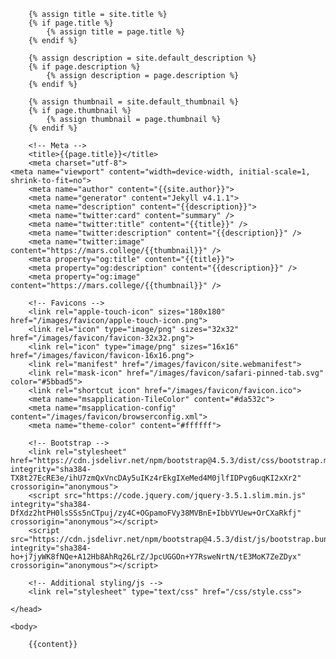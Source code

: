 <!doctype html>
<html lang="en">
	<head>

		{% assign title = site.title %}
		{% if page.title %} 
			{% assign title = page.title %}
		{% endif %}

		{% assign description = site.default_description %}
		{% if page.description %} 
			{% assign description = page.description %}
		{% endif %}
		
		{% assign thumbnail = site.default_thumbnail %}
		{% if page.thumbnail %} 
			{% assign thumbnail = page.thumbnail %}
		{% endif %}

		<!-- Meta -->	
		<title>{{page.title}}</title>
		<meta charset="utf-8">
    <meta name="viewport" content="width=device-width, initial-scale=1, shrink-to-fit=no">
		<meta name="author" content="{{site.author}}">
		<meta name="generator" content="Jekyll v4.1.1">
		<meta name="description" content="{{description}}">
		<meta name="twitter:card" content="summary" />
		<meta name="twitter:title" content="{{title}}" />
		<meta name="twitter:description" content="{{description}}" />
		<meta name="twitter:image" content="https://mars.college/{{thumbnail}}" />
		<meta property="og:title" content="{{title}}">
		<meta property="og:description" content="{{description}}" />
		<meta property="og:image" content="https://mars.college/{{thumbnail}}" />

		<!-- Favicons -->
		<link rel="apple-touch-icon" sizes="180x180" href="/images/favicon/apple-touch-icon.png">
		<link rel="icon" type="image/png" sizes="32x32" href="/images/favicon/favicon-32x32.png">
		<link rel="icon" type="image/png" sizes="16x16" href="/images/favicon/favicon-16x16.png">
		<link rel="manifest" href="/images/favicon/site.webmanifest">
		<link rel="mask-icon" href="/images/favicon/safari-pinned-tab.svg" color="#5bbad5">
		<link rel="shortcut icon" href="/images/favicon/favicon.ico">
		<meta name="msapplication-TileColor" content="#da532c">
		<meta name="msapplication-config" content="/images/favicon/browserconfig.xml">
		<meta name="theme-color" content="#ffffff">
		
		<!-- Bootstrap -->		
		<link rel="stylesheet" href="https://cdn.jsdelivr.net/npm/bootstrap@4.5.3/dist/css/bootstrap.min.css" integrity="sha384-TX8t27EcRE3e/ihU7zmQxVncDAy5uIKz4rEkgIXeMed4M0jlfIDPvg6uqKI2xXr2" crossorigin="anonymous">
		<script src="https://code.jquery.com/jquery-3.5.1.slim.min.js" integrity="sha384-DfXdz2htPH0lsSSs5nCTpuj/zy4C+OGpamoFVy38MVBnE+IbbVYUew+OrCXaRkfj" crossorigin="anonymous"></script>
		<script src="https://cdn.jsdelivr.net/npm/bootstrap@4.5.3/dist/js/bootstrap.bundle.min.js" integrity="sha384-ho+j7jyWK8fNQe+A12Hb8AhRq26LrZ/JpcUGGOn+Y7RsweNrtN/tE3MoK7ZeZDyx" crossorigin="anonymous"></script>

		<!-- Additional styling/js -->
		<link rel="stylesheet" type="text/css" href="/css/style.css">

	</head>
	
	<body>
		
		{{content}}

  </body>
	
</html>
